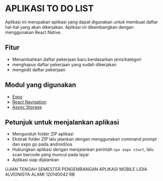 # APLIKASI TO DO LIST

Aplikasi ini merupakan aplikasi yang dapat digunakan untuk membuat daftar hal-hal yang akan dikerjakan. Aplikasi ini dikembangkan dengan menggunakan React Native.

## Fitur

- Menambahkan daftar pekerjaan baru berdasarkan jenis/kategori
- menghapus daftar pekerjaan yang sudah dikerjakan
- mengedit daftar pekerjaan

## Modul yang digunakan

- [Expo](https://docs.expo.dev/bare/installing-expo-modules/)
- [React Navigation](https://reactnavigation.org/docs/getting-started/)
- [Async Storage](https://react-native-async-storage.github.io/async-storage/docs/install/)

## Petunjuk untuk menjalankan aplikasi

- Mengunduh folder ZIP aplikasi
- Ekstrak folder ZIP lalu jalankan dengan menggunakan command prompt dan expo go pada android/ios
- Hubungkan aplikasi dengan menjalankan perintah ```npx expo start```, lalu scan barcode yang muncul pada layar
- Aplikasi siap dijalankan


UJIAN TENGAH SEMESTER PENGEMBANGAN APLIKASI MOBILE
LIDIA ALVIONISYA ALAMI
120140042
RB